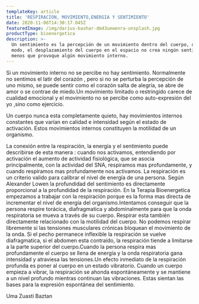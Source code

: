 ```yaml
---
templateKey: article
title: 'RESPIRACION, MOVIMIENTO,ENERGIA Y SENTIMIENTO'
date: 2020-11-06T14:30:17.045Z
featuredImage: /img/darius-bashar-dm43uewenra-unsplash.jpg
productType: bioenergetica
description: >-
  Un sentimiento es la percepción de un movimiento dentro del cuerpo, del mismo
  modo, el desplazamiento del cuerpo en el espacio no crea ningún sentimiento a
  menos que provoque algún movimiento interno.
---
```

Si un movimiento interno no se percibe no hay sentimiento. Normalmente no sentimos el latir del corazón , pero si no se perturba la percepción de uno mismo, se puede sentir como el corazón salta de alegría, se abre de amor o se contrae de miedo.Un movimiento limitado o restringido carece de cualidad emocional y el movimiento no se percibe como auto-expresión  del yo ,sino como ejercicio.

Un cuerpo nunca esta completamente quieto, hay movimientos internos constantes que varían en calidad e intensidad según el estado de activación. Estos movimientos internos constituyen la motilidad de un organismo.

La conexión entre la respiración, la energía y el sentimiento puede describirse de esta manera : cuando nos activamos, entendiendo por activación el aumento de actividad fisiológica, que se asocia principalmente, con la actividad del SNA, respiramos mas profundamente, y cuando respiramos mas profundamente nos activamos. La respiración es un criterio valido para calibrar el nivel de energía de una persona. Según Alexander Lowen la profundidad del sentimiento es directamente proporcional a la profundidad de la respiración. En la Terapia Bioenergetica empezamos a trabajar con la respiración porque es la forma mas directa de incrementar el nivel de energía del organismo.Intentamos conseguir que la persona respire torácica, diafragmatica y abdominalmente para que la onda respiratoria se mueva a través de su cuerpo. Respirar esta también directamente relacionado con la motilidad del cuerpo. No podemos respirar libremente si las tensiones musculares crónicas bloquean el movimiento de la onda. Si el pecho permanece inflexible la respiración se vuelve diafragmatica, si el abdomen esta contraído, la respiración tiende a limitarse a la parte superior del cuerpo.Cuando la persona respira mas profundamente  el cuerpo se llena de energía y la onda respiratoria gana intensidad y atraviesa las tensiones.Un efecto inmediato de la respiración profunda es poner al cuerpo en un estado vibratorio. Cuando un cuerpo empieza a vibrar, la respiración se ahonda espontáneamente y se mantiene a un nivel profundo mientras continuan las vibraciones. Estas sientan las bases para la expresión espontánea del sentimiento.

Uma Zuasti Baztan
